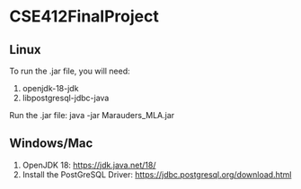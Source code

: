 # CSE412FinalProject

## Linux

To run the .jar file, you will need:
1) openjdk-18-jdk
2) libpostgresql-jdbc-java

Run the .jar file: 
java -jar Marauders_MLA.jar

## Windows/Mac

1) OpenJDK 18: https://jdk.java.net/18/
2) Install the PostGreSQL Driver: https://jdbc.postgresql.org/download.html

